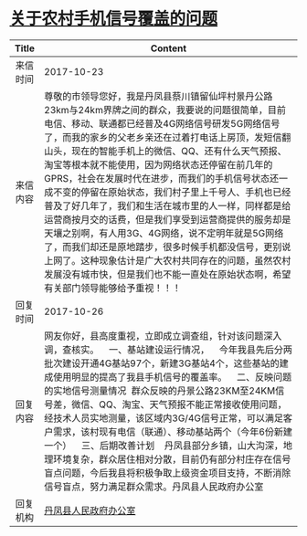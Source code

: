 # <a href="http://www.shangluo.gov.cn/zmhd/ldxxxx.jsp?urltype=leadermail.LeaderMailContentUrl&wbtreeid=1112&leadermailid=4388">关于农村手机信号覆盖的问题</a>
| Title |                                                                                                                                                                                                  Content                                                                                                                                                                                                  |
|:-----:|-----------------------------------------------------------------------------------------------------------------------------------------------------------------------------------------------------------------------------------------------------------------------------------------------------------------------------------------------------------------------------------------------------------|
| 来信时间  | 2017-10-23                                                                                                                                                                                                                                                                                                                                                                                                |
| 来信内容  | 尊敬的市领导您好，我是丹凤县蔡川镇留仙坪村景丹公路23km与24km界牌之间的群众，我要说的问题很简单，目前电信、移动、联通都已经普及4G网络信号研发5G网络信号了，而我的家乡的父老乡亲还在过着打电话上房顶，发短信翻山头，现在的智能手机上的微信、QQ、还有什么天气预报、淘宝等根本就不能使用，因为网络状态还停留在前几年的GPRS，社会在发展时代在进步，而我们的手机信号状态还一成不变的停留在原始状态，我们村子里上千号人、手机也已经普及了好几年了，我们和生活在城市里的人一样，同样都是给运营商按月交的话费，但是我们享受到运营商提供的服务却是天壤之别啊，有人用3G、4G网络，说不定明年就是5G网络了，而我们却还是原地踏步，很多时候手机都没信号，更别说上网了。这种现象估计是广大农村共同存在的问题，虽然农村发展没有城市快，但是我们也不能一直处在原始状态啊，希望有关部门领导能够给予重视！！！ |
| 回复时间  | 2017-10-26                                                                                                                                                                                                                                                                                                                                                                                                |
| 回复内容  | 网友你好，县高度重视，立即成立调查组，针对该问题深入调，查核实。    一、基站建设运行情况，    今年我县先后分两批次建设开通4G基站97个，新建3G基站4个，这些基站的建成使用明显的提高了我县手机信号的覆盖率。    二、反映问题的实地信号测量情况  群众反映的丹景公路23KM至24KM信号差，微信、QQ、淘宝、天气预报不能正常接收使用问题，经技术人员实地测量，该区域内3G/4G信号正常，可以满足客户需求，该村现有电信（联通）、移动基站两个（今年6份新建一个）    三、后期改善计划    丹凤县部分乡镇，山大沟深，地理环境复杂，群众居住相对分散，目前仍有部分村庄存在信号盲点问题，今后我县将积极争取上级资金项目支持，不断消除信号盲点，努力满足群众需求。丹凤县人民政府办公室                                                   |
| 回复机构  | <a href="../../category/agencies/丹凤县人民政府办公室.md">丹凤县人民政府办公室</a>                                                                                                                                                                                                                                                                                                                                            |